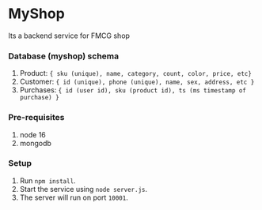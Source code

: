 # MyShop
Its a backend service for FMCG shop

### Database (myshop) schema
1. Product:
    ``` { sku (unique), name, category, count, color, price, etc} ```
2. Customer:
    ``` { id (unique), phone (unique), name, sex, address, etc } ```
3. Purchases:
    ``` { id (user id), sku (product id), ts (ms timestamp of purchase) } ```

### Pre-requisites
1. node 16
2. mongodb

### Setup
1. Run ``` npm install ```.
2. Start the service using ``` node server.js ```.
3. The server will run on port ``` 10001 ```.